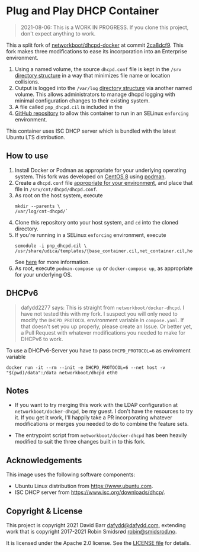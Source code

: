# Plug and Play DHCP Container

> 2021-08-06: This is a WORK IN PROGRESS. If you clone this project,
don't expect anything to work.


This a split fork of [networkboot/dhcpd-docker][ref001] at commit
[2ca8dcf9][ref002]. This fork makes three modifications to ease its
incorporation into an Enterprise environment.

1. Using a named volume, the source `dhcpd.conf` file is kept in the
`/srv` [directory structure][ref003] in a way that minimizes file name
or location collisions.
1. Output is logged into the `/var/log` [directory structure][ref004]
via another named volume. This allows administrators to manage dhcpd
logging with minimal configuration changes to their existing system.
1. A file called `pnp_dhcpd.cil` is included in the
1. [GitHub repository][ref005] to allow this container to run in an
SELinux `enforcing` environment.

This container uses ISC DHCP server which is bundled with the latest Ubuntu
LTS distribution.

[ref001]: https://hub.docker.com/r/networkboot/dhcpd
[ref002]: https://github.com/networkboot/docker-dhcpd/commit/2ca8dcf99743808fa3bbc401698bd64d4fb28b07
[ref003]: https://refspecs.linuxfoundation.org/FHS_3.0/fhs/ch03s17.html
[ref004]: https://refspecs.linuxfoundation.org/FHS_3.0/fhs/ch05s10.html
[ref005]: https://github.com/dafydd2277/pnp-dhcpd


## How to use

1.  Install Docker or Podman as appropriate for your underlying
operating system. This fork was developed on [CentOS 8][ref011] using
[podman][ref012].
1.  Create a `dhcpd.conf` file
[appropriate for your environment][ref012], and place that file in
`/srv/cnt/dhcpd/dhcpd.conf`.
1.  As root on the host system, execute
    ```
    mkdir --parents \
    /var/log/cnt-dhcpd/`
    ```
1.  Clone this repository onto your host system, and `cd` into the
cloned directory.
1.  If you're running in a SELinux `enforcing` environment, execute
    ```
    semodule -i pnp_dhcpd.cil \
    /usr/share/udica/templates/{base_container.cil,net_container.cil,home_container.cil}
    ```
    See [here][ref013] for more information.
1.  As root, execute `podman-compose up` or `docker-compose up`, as appropriate
for your underlying OS.

[ref011]: https://centos.org/
[ref012]: https://access.redhat.com/documentation/en-us/red_hat_enterprise_linux/8/html/building_running_and_managing_containers/index
[ref013]: https://access.redhat.com/documentation/en-us/red_hat_enterprise_linux/8/html/using_selinux/creating-selinux-policies-for-containers_using-selinux



## DHCPv6

> dafydd2277 says: This is straight from `networkboot/docker-dhcpd`.
I have not tested this with my fork. I suspect you will only need to
modify the `DHCPD_PROTOCOL` environment variable in `compose.yaml`. If
that doesn't set you up properly, please create an Issue. Or better
yet, a Pull Request with whatever modifications you needed to make for
DHCPv6 to work.

To use a DHCPv6-Server you have to pass `DHCPD_PROTOCOL=6` as enviroment variable

`docker run -it --rm --init -e DHCPD_PROTOCOL=6 --net host -v "$(pwd)/data":/data networkboot/dhcpd eth0`


## Notes

- If you want to try merging this work with the LDAP configuration at
`networkboot/docker-dhcpd`, be my guest. I don't have the resources to
try it. If you get it work, I'll happily take a PR incorporating
whatever modifications or merges you needed to do to combine the
feature sets.

- The entrypoint script from `networkboot/docker-dhcpd` has been
heavily modified to suit the three changes built in to this fork.


## Acknowledgements

This image uses the following software components:

- Ubuntu Linux distribution from <https://www.ubuntu.com>.
- ISC DHCP server from <https://www.isc.org/downloads/dhcp/>.


## Copyright & License

This project is copyright 2021 David Barr <dafydd@dafydd.com>,
extending work that is copyright 2017-2021 Robin Smidsrød
<robin@smidsrod.no>.

It is licensed under the Apache 2.0 license. See the
[LICENSE file][ref051] for details.

[ref051]: https://github.com/dafydd2277/pnp-dhcpd/blob/main/LICENSE
